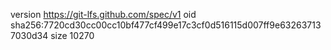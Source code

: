 version https://git-lfs.github.com/spec/v1
oid sha256:7720cd30cc00cc10bf477cf499e17c3cf0d516115d007ff9e632637137030d34
size 10270
